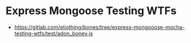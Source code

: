 # Express Mongoose Testing WTFs

- https://gitlab.com/eliothing/bones/tree/express-mongooose-mocha-testing-wtfs/test/adon_boney.js
